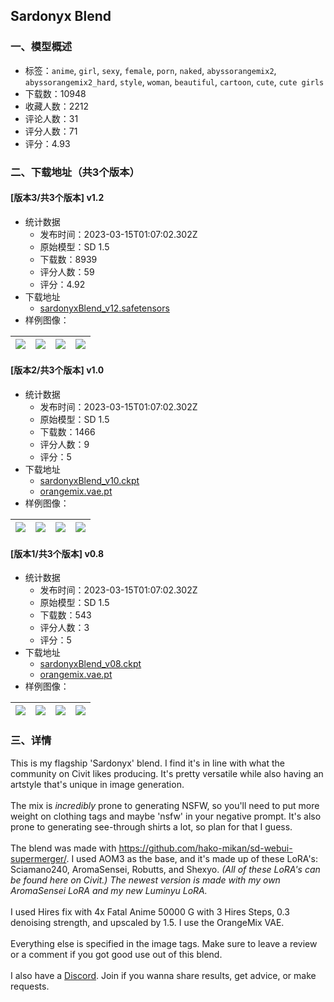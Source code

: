 ## Sardonyx Blend
### 一、模型概述

- 标签：`anime`, `girl`, `sexy`, `female`, `porn`, `naked`, `abyssorangemix2`, `abyssorangemix2_hard`, `style`, `woman`, `beautiful`, `cartoon`, `cute`, `cute girls`
- 下载数：10948
- 收藏人数：2212
- 评论人数：31
- 评分人数：71
- 评分：4.93

### 二、下载地址（共3个版本）

#### [版本3/共3个版本] v1.2

- 统计数据
  - 发布时间：2023-03-15T01:07:02.302Z
  - 原始模型：SD 1.5
  - 下载数：8939
  - 评分人数：59
  - 评分：4.92
- 下载地址
  - [sardonyxBlend_v12.safetensors](https://civitai.com/api/download/models/23326)
- 样例图像：

| <img src="https://image.civitai.com/xG1nkqKTMzGDvpLrqFT7WA/c1933119-afb1-4c92-e2d4-0310273dbc00/width=450/253024.jpeg" /> | <img src="https://image.civitai.com/xG1nkqKTMzGDvpLrqFT7WA/4fbd5d55-aa01-4e92-4188-0fc738beea00/width=450/253023.jpeg" /> | <img src="https://image.civitai.com/xG1nkqKTMzGDvpLrqFT7WA/48112a39-7507-4f0c-b706-ef77e194e800/width=450/253022.jpeg" /> | <img src="https://image.civitai.com/xG1nkqKTMzGDvpLrqFT7WA/41a41b90-2516-46ff-327a-f5f927ee3900/width=450/253021.jpeg" /> |
| ---- | ---- | ---- | ---- |

#### [版本2/共3个版本] v1.0

- 统计数据
  - 发布时间：2023-03-15T01:07:02.302Z
  - 原始模型：SD 1.5
  - 下载数：1466
  - 评分人数：9
  - 评分：5
- 下载地址
  - [sardonyxBlend_v10.ckpt](https://civitai.com/api/download/models/19679)
  - [orangemix.vae.pt](https://civitai.com/api/download/models/19679?type=VAE&format=Other)
- 样例图像：

| <img src="https://image.civitai.com/xG1nkqKTMzGDvpLrqFT7WA/2729445b-1fc8-4411-ba29-bd4fb51c5200/width=450/207055.jpeg" /> | <img src="https://image.civitai.com/xG1nkqKTMzGDvpLrqFT7WA/ea424638-a85d-46ae-a2c2-831fc96f3d00/width=450/207054.jpeg" /> | <img src="https://image.civitai.com/xG1nkqKTMzGDvpLrqFT7WA/e0acc728-899d-4269-3ad0-c393009c2500/width=450/207053.jpeg" /> | <img src="https://image.civitai.com/xG1nkqKTMzGDvpLrqFT7WA/8fc40204-803a-4c78-3ae7-d6e195d1d600/width=450/207052.jpeg" /> |
| ---- | ---- | ---- | ---- |

#### [版本1/共3个版本] v0.8

- 统计数据
  - 发布时间：2023-03-15T01:07:02.302Z
  - 原始模型：SD 1.5
  - 下载数：543
  - 评分人数：3
  - 评分：5
- 下载地址
  - [sardonyxBlend_v08.ckpt](https://civitai.com/api/download/models/18752)
  - [orangemix.vae.pt](https://civitai.com/api/download/models/18752?type=VAE&format=Other)
- 样例图像：

| <img src="https://image.civitai.com/xG1nkqKTMzGDvpLrqFT7WA/4b0339fa-3a33-4db9-0500-1be0c3b4c300/width=450/194840.jpeg" /> | <img src="https://image.civitai.com/xG1nkqKTMzGDvpLrqFT7WA/7c0cf8fb-7e33-47a3-4ed3-f6db3eb95400/width=450/194848.jpeg" /> | <img src="https://image.civitai.com/xG1nkqKTMzGDvpLrqFT7WA/ddbf958b-8f1e-4d5d-7319-392f461cb400/width=450/194847.jpeg" /> | <img src="https://image.civitai.com/xG1nkqKTMzGDvpLrqFT7WA/30ffcd9c-8a7d-464c-5107-64b3b3603a00/width=450/194846.jpeg" /> |
| ---- | ---- | ---- | ---- |


### 三、详情
<p>This is my flagship 'Sardonyx' blend. I find it's in line with what the community on Civit likes producing. It's pretty versatile while also having an artstyle that's unique in image generation.<br /><br />The mix is <em>incredibly</em> prone to generating NSFW, so you'll need to put more weight on clothing tags and maybe 'nsfw' in your negative prompt. It's also prone to generating see-through shirts a lot, so plan for that I guess.<br /><br />The blend was made with <a target="_blank" rel="ugc" href="https://github.com/hako-mikan/sd-webui-supermerger/">https://github.com/hako-mikan/sd-webui-supermerger/</a>. I used AOM3 as the base, and it's made up of these LoRA's: Sciamano240, AromaSensei, Robutts, and Shexyo. <em>(All of these LoRA's can be found here on Civit.) The newest version is made with my own AromaSensei LoRA and my new Luminyu LoRA.</em><br /><br />I used Hires fix with 4x Fatal Anime 50000 G with 3 Hires Steps, 0.3 denoising strength, and upscaled by 1.5. I use the OrangeMix VAE.<br /><br />Everything else is specified in the image tags. Make sure to leave a review or a comment if you got good use out of this blend.<br /><br />I also have a <a target="_blank" rel="ugc" href="https://discord.gg/g9xv69mAeB">Discord</a>. Join if you wanna share results, get advice, or make requests.</p>